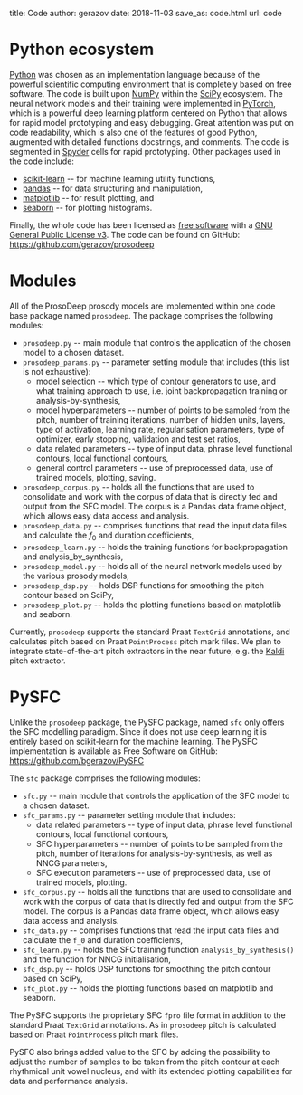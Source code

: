title: Code
author: gerazov
date: 2018-11-03
save_as: code.html
url: code


# Python ecosystem

[Python](https://www.python.org/) was chosen as an implementation language because of the powerful scientific computing environment that is completely based on free software. The code is built upon [NumPy](http://www.numpy.org/) within the [SciPy](https://www.scipy.org/) ecosystem. The neural network models and their training were implemented in [PyTorch](https://pytorch.org/), which is a powerful deep learning platform centered on Python that allows for rapid model prototyping and easy debugging.
Great attention was put on code readability, which is also one of the features of good Python, augmented with detailed functions docstrings, and comments. The code is segmented in [Spyder](https://pythonhosted.org/spyder/) cells for rapid prototyping.
Other packages used in the code include:

- [scikit-learn](https://scikit-learn.org/) -- for machine learning utility functions,
- [pandas](http://pandas.pydata.org/) -- for data structuring and manipulation,
- [matplotlib](http://matplotlib.org/) -- for result plotting, and
- [seaborn](http://seaborn.pydata.org/) -- for plotting histograms.

Finally, the whole code has been licensed as [free software](http://fsf.org/) with a [GNU General Public License v3](http://www.gnu.org/licenses/). The code can be found on GitHub: <https://github.com/gerazov/prosodeep>

# Modules

All of the ProsoDeep prosody models are implemented within one code base package named `prosodeep`. The package comprises the following modules:

 * `prosodeep.py` -- main module that controls the application of the chosen model to a chosen dataset.
 * `prosodeep_params.py` -- parameter setting module that includes (this list is not exhaustive):
      * model selection -- which type of contour generators to use, and what  training approach to use, i.e. joint backpropagation training or analysis-by-synthesis,
      * model hyperparameters -- number of points to be sampled from the pitch, number of training iterations, number of hidden units, layers, type of activation, learning rate, regularisation parameters, type of optimizer, early stopping, validation and test set ratios,
      * data related parameters -- type of input data, phrase level functional contours, local functional contours,
      * general control parameters -- use of preprocessed data, use of trained models, plotting, saving.
 * `prosodeep_corpus.py` -- holds all the functions that are used to consolidate and work with the corpus of data that is directly fed and output from the SFC model. The corpus is a Pandas data frame object, which allows easy data access and analysis.
 * `prosodeep_data.py` -- comprises functions that read the input data files and calculate the $f_0$ and duration coefficients,
 * `prosodeep_learn.py` -- holds the training functions for backpropagation and analysis_by_synthesis,
 * `prosodeep_model.py` -- holds all of the neural network models used by the various prosody models,
 * `prosodeep_dsp.py` -- holds DSP functions for smoothing the pitch contour based on SciPy,
 * `prosodeep_plot.py` -- holds the plotting functions based on matplotlib and seaborn.

Currently, `prosodeep` supports the standard Praat `TextGrid` annotations, and calculates pitch based on Praat `PointProcess` pitch mark files. We plan to integrate state-of-the-art pitch extractors in the near future, e.g. the [Kaldi](http://kaldi-asr.org/) pitch extractor.


# PySFC

Unlike the `prosodeep` package, the PySFC package, named `sfc` only offers the SFC modelling paradigm. Since it does not use deep learning it is entirely based on scikit-learn for the machine learning.
The PySFC implementation is available as Free Software on GitHub: <https://github.com/bgerazov/PySFC>

The `sfc` package comprises the following modules:

 * `sfc.py` -- main module that controls the application of the SFC model to a chosen dataset.
 * `sfc_params.py` -- parameter setting module that includes:
      * data related parameters -- type of input data, phrase level functional contours, local functional contours,
      * SFC hyperparameters -- number of points to be sampled from the pitch, number of iterations for analysis-by-synthesis, as well as NNCG parameters,
      * SFC execution parameters -- use of preprocessed data, use of trained models, plotting.
 * `sfc_corpus.py` -- holds all the functions that are used to consolidate and work with the corpus of data that is directly fed and output from the SFC model. The corpus is a Pandas data frame object, which allows easy data access and analysis.
 * `sfc_data.py` -- comprises functions that read the input data files and calculate the `f_0` and duration coefficients,
 * `sfc_learn.py` -- holds the SFC training function `analysis_by_synthesis()` and the function for NNCG initialisation,
 * `sfc_dsp.py` -- holds DSP functions for smoothing the pitch contour based on SciPy,
 * `sfc_plot.py` -- holds the plotting functions based on matplotlib and seaborn.

The PySFC supports the proprietary SFC `fpro` file format in addition to the standard Praat `TextGrid` annotations. As in `prosodeep` pitch is calculated based on Praat `PointProcess` pitch mark files.

PySFC also brings added value to the SFC by adding the possibility to adjust the number of samples to be taken from the pitch contour at each rhythmical unit vowel nucleus, and with its extended plotting capabilities for data and performance analysis.

